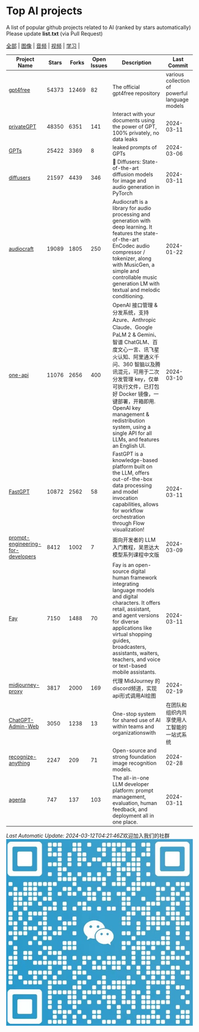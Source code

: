 # Top AI projects
A list of popular github projects related to AI (ranked by stars automatically)
Please update **list.txt** (via Pull Request)

<a href="./README.md">全部</a> |   <a href="./READMEpicture.md">图像</a> |   <a href="./READMEaudio.md">音频</a> | <a href="./READMEvideo.md">视频</a> | <a href="./READMElearn.md">学习</a> | 

| Project Name | Stars | Forks | Open Issues | Description | Last Commit |
| ------------ | ----- | ----- | ----------- | ----------- | ----------- |
| [gpt4free](https://github.com/xtekky/gpt4free) | 54373 | 12469 | 82 | The official gpt4free repository | various collection of powerful language models | 2024-03-12 |
| [privateGPT](https://github.com/imartinez/privateGPT) | 48350 | 6351 | 141 | Interact with your documents using the power of GPT, 100% privately, no data leaks | 2024-03-11 |
| [GPTs](https://github.com/linexjlin/GPTs) | 25422 | 3369 | 8 | leaked prompts of GPTs | 2024-03-06 |
| [diffusers](https://github.com/huggingface/diffusers) | 21597 | 4439 | 346 | 🤗 Diffusers: State-of-the-art diffusion models for image and audio generation in PyTorch | 2024-03-11 |
| [audiocraft](https://github.com/facebookresearch/audiocraft) | 19089 | 1805 | 250 | Audiocraft is a library for audio processing and generation with deep learning. It features the state-of-the-art EnCodec audio compressor / tokenizer, along with MusicGen, a simple and controllable music generation LM with textual and melodic conditioning. | 2024-01-22 |
| [one-api](https://github.com/songquanpeng/one-api) | 11076 | 2656 | 400 | OpenAI 接口管理 & 分发系统，支持 Azure、Anthropic Claude、Google PaLM 2 & Gemini、智谱 ChatGLM、百度文心一言、讯飞星火认知、阿里通义千问、360 智脑以及腾讯混元，可用于二次分发管理 key，仅单可执行文件，已打包好 Docker 镜像，一键部署，开箱即用. OpenAI key management & redistribution system, using a single API for all LLMs, and features an English UI. | 2024-03-10 |
| [FastGPT](https://github.com/labring/FastGPT) | 10872 | 2562 | 58 | FastGPT is a knowledge-based platform built on the LLM, offers out-of-the-box data processing and model invocation capabilities, allows for workflow orchestration through Flow visualization! | 2024-03-11 |
| [prompt-engineering-for-developers](https://github.com/datawhalechina/prompt-engineering-for-developers) | 8412 | 1002 | 7 | 面向开发者的 LLM 入门教程，吴恩达大模型系列课程中文版 | 2024-03-09 |
| [Fay](https://github.com/xszyou/Fay) | 7150 | 1488 | 70 | Fay is an open-source digital human framework integrating language models and digital characters. It offers retail, assistant, and agent versions for diverse applications like virtual shopping guides, broadcasters, assistants, waiters, teachers, and voice or text-based mobile assistants. | 2024-03-11 |
| [midjourney-proxy](https://github.com/novicezk/midjourney-proxy) | 3817 | 2000 | 169 | 代理 MidJourney 的discord频道，实现api形式调用AI绘图 | 2024-02-19 |
| [ChatGPT-Admin-Web](https://github.com/AprilNEA/ChatGPT-Admin-Web) | 3050 | 1238 | 13 | One-stop system for shared use of AI within teams and organizationswith | 在团队和组织内共享使用人工智能的一站式系统 | 2023-12-27 |
| [recognize-anything](https://github.com/xinyu1205/recognize-anything) | 2247 | 209 | 71 | Open-source and strong foundation image recognition models. | 2024-02-28 |
| [agenta](https://github.com/Agenta-AI/agenta) | 747 | 137 | 103 | The all-in-one LLM developer platform: prompt management, evaluation, human feedback, and deployment all in one place. | 2024-03-11 |

*Last Automatic Update: 2024-03-12T04:21:46Z*欢迎加入我们的社群 ![](https://raw.githubusercontent.com/mouuii/picture/master/weichat.jpg) 